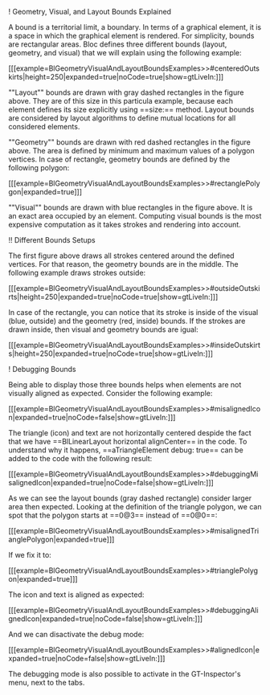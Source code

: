 ! Geometry, Visual, and Layout Bounds Explained

A bound is a territorial limit, a boundary. In terms of a graphical element, it is a space in which the graphical element is rendered. For simplicity, bounds are rectangular areas. Bloc defines three different bounds (layout, geometry, and visual) that we will explain using the following example:

[[[example=BlGeometryVisualAndLayoutBoundsExamples>>#centeredOutskirts|height=250|expanded=true|noCode=true|show=gtLiveIn:]]]

""Layout"" bounds are drawn with gray dashed rectangles in the figure above. They are of this size in this particula example, because each element defines its size explicitly using ==size:== method. Layout bounds are considered by layout algorithms to define mutual locations for all considered elements.

""Geometry"" bounds are drawn with red dashed rectangles in the figure above. The area is defined by minimum and maximum values of a polygon vertices. In case of rectangle, geometry bounds are defined by the following polygon:

[[[example=BlGeometryVisualAndLayoutBoundsExamples>>#rectanglePolygon|expanded=true]]]

""Visual"" bounds are drawn with blue rectangles in the figure above. It is an exact area occupied by an element. Computing visual bounds is the most expensive computation as it takes strokes and rendering into account.

!! Different Bounds Setups

The first figure above draws all strokes centered around the defined vertices. For that reason, the geometry bounds are in the middle. The following example draws strokes outside:

[[[example=BlGeometryVisualAndLayoutBoundsExamples>>#outsideOutskirts|height=250|expanded=true|noCode=true|show=gtLiveIn:]]]

In case of the rectangle, you can notice that its stroke is inside of the visual (blue, outside) and the geometry (red, inside) bounds. If the strokes are drawn inside, then visual and geometry bounds are igual:

[[[example=BlGeometryVisualAndLayoutBoundsExamples>>#insideOutskirts|height=250|expanded=true|noCode=true|show=gtLiveIn:]]]


! Debugging Bounds

Being able to display those three bounds helps when elements are not visually aligned as expected. Consider the following example:

[[[example=BlGeometryVisualAndLayoutBoundsExamples>>#misalignedIcon|expanded=true|noCode=false|show=gtLiveIn:]]]

The triangle (icon) and text are not horizontally centered despide the fact that we have ==BlLinearLayout horizontal alignCenter== in the code. To understand why it happens, ==aTriangleElement debug: true== can be added to the code with the following result:

[[[example=BlGeometryVisualAndLayoutBoundsExamples>>#debuggingMisalignedIcon|expanded=true|noCode=false|show=gtLiveIn:]]]

As we can see the layout bounds (gray dashed rectangle) consider larger area then expected. Looking at the definition of the triangle polygon, we can spot that the polygon starts at ==0@3== instead of ==0@0==: 

[[[example=BlGeometryVisualAndLayoutBoundsExamples>>#misalignedTrianglePolygon|expanded=true]]]

If we fix it to: 

[[[example=BlGeometryVisualAndLayoutBoundsExamples>>#trianglePolygon|expanded=true]]]

The icon and text is aligned as expected:

[[[example=BlGeometryVisualAndLayoutBoundsExamples>>#debuggingAlignedIcon|expanded=true|noCode=false|show=gtLiveIn:]]]

And we can disactivate the debug mode:

[[[example=BlGeometryVisualAndLayoutBoundsExamples>>#alignedIcon|expanded=true|noCode=false|show=gtLiveIn:]]]

The debugging mode is also possible to activate in the GT-Inspector's menu, next to the tabs.